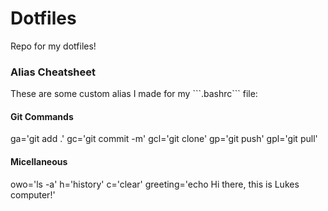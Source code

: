 # Dotfiles
Repo for my dotfiles! 

<h3>Alias Cheatsheet</h3>
These are some custom alias I made for my ```.bashrc``` file:

<h4>Git Commands</h4>
<p>
ga='git add .'
gc='git commit -m'
gcl='git clone'
gp='git push'
gpl='git pull'
</p>

<h4>Micellaneous</h4>
<p>
owo='ls -a'
h='history'
c='clear'
greeting='echo Hi there, this is Lukes computer!'
</p>

